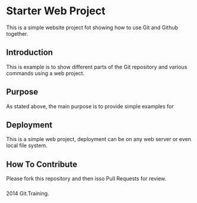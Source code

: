 # Starter Web Project

This is a simple website project fot showing how to use Git and Github together.

## Introduction

This is example is to show different parts of the Git repository and various commands using a web project.

## Purpose

As stated above, the main purpose is to provide simple examples for

## Deployment

This is a simple web project, deployment can be on any web server or even local file system.

## How To Contribute

Please fork this repository and then isso Pull Requests for review.

### 

2014 Git.Training.